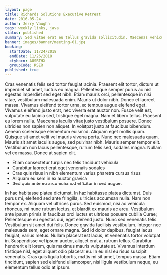 ```yaml
---
layout: page
title: Richards Solutions Executive Retreat
date: 2016-05-24
author: Jerry Vaughn
tags: weekly links, java
status: published
summary: Sed vitae erat eu tellus gravida sollicitudin. Maecenas vehicula nibh.
banner: images/banner/meeting-01.jpg
booking:
  startDate: 11/24/2018
  endDate: 11/26/2018
  ctyhocn: AUSBTHX
  groupCode: RSER
published: true
---
```

Cras venenatis felis sed tortor feugiat lacinia. Praesent elit tortor, dictum ut imperdiet sit amet, luctus eu magna. Pellentesque semper purus ac nisl egestas imperdiet sed eget nibh. Etiam mauris orci, pellentesque in nisi vitae, vestibulum malesuada enim. Mauris ut dolor nibh. Donec et laoreet massa. Vivamus eleifend tortor urna, ac tempus augue eleifend eget. Vivamus eleifend justo erat, nec viverra erat auctor non. Fusce velit est, vulputate eu lacinia sed, tristique eget magna. Nam et libero tellus.
Praesent eu lorem nulla. Maecenas iaculis vitae justo vestibulum posuere. Donec ultricies non sapien non aliquet. In volutpat justo at faucibus bibendum. Aenean scelerisque elementum euismod. Aliquam eget mollis quam. Quisque sit amet velit vel mauris viverra porta. Nunc nec malesuada quam. Mauris sit amet iaculis augue, sed pulvinar nibh. Mauris semper tempor elit. Vestibulum non lacus pellentesque, rutrum felis sed, sodales magna. Nullam vel ex massa. Donec at sapien elit.

* Etiam consectetur turpis nec felis tincidunt vehicula
* Curabitur laoreet erat eget venenatis sodales
* Cras quis risus in nibh elementum varius pharetra cursus risus
* Aliquam eu sem in ex auctor gravida
* Sed quis ante eu arcu euismod efficitur in sed augue.

In hac habitasse platea dictumst. In hac habitasse platea dictumst. Duis purus mi, eleifend sed ante fringilla, ultricies accumsan nulla. Nam non tempor ex. Aliquam vel ultrices purus. Sed euismod, nisi ac vehicula rhoncus, mi nunc rutrum lectus, et blandit ex mauris ac arcu. Vestibulum ante ipsum primis in faucibus orci luctus et ultrices posuere cubilia Curae;
Pellentesque eu egestas dui, eget eleifend justo. Nunc sed venenatis felis. Vestibulum sit amet dui felis. Donec gravida facilisis vestibulum. Integer nec malesuada sem, eget ornare magna. Sed id dolor dapibus, feugiat lacus feugiat, varius metus. Nullam placerat est lacus, et venenatis tortor volutpat in. Suspendisse vel ipsum auctor, aliquet erat a, rutrum tellus. Curabitur hendrerit elit lorem, quis maximus mauris vulputate at. Vivamus interdum tristique nisl, eget aliquet odio placerat eu. In eu nisl eu risus suscipit venenatis. Cras quis ligula lobortis, mattis mi sit amet, tempus massa. Etiam tincidunt, sapien sed eleifend ullamcorper, nisi ligula vestibulum neque, eu elementum tellus odio at ipsum.
